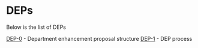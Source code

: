 # DEPs

Below is the list of DEPs

[DEP-0](dep-0.md) - Department enhancement proposal structure
[DEP-1](dep-1.md) - DEP process
